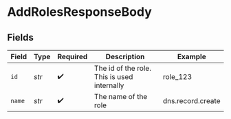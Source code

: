 # AddRolesResponseBody


## Fields

| Field                                       | Type                                        | Required                                    | Description                                 | Example                                     |
| ------------------------------------------- | ------------------------------------------- | ------------------------------------------- | ------------------------------------------- | ------------------------------------------- |
| `id`                                        | *str*                                       | :heavy_check_mark:                          | The id of the role. This is used internally | role_123                                    |
| `name`                                      | *str*                                       | :heavy_check_mark:                          | The name of the role                        | dns.record.create                           |